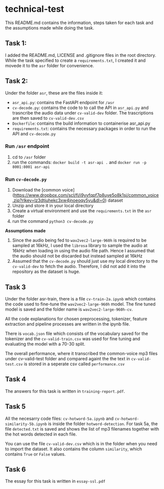 # technical-test

This README.md contains the information, steps taken for each task and the assumptions made while doing the task.

## Task 1:

I added the README.md, LICENSE and .gitignore files in the root directory. While the task specified to create a ```requirements.txt```, I created it and movede it to the ```asr``` folder for convenience.

## Task 2:
Under the folder ```asr```, these are the files inside it:
- ```asr_api.py```: contains the FastAPI endpoint for ```/asr```
- ```cv-decode.py```: contains the code to to call the API in ```asr_api.py``` and trasncribe the audio data under ```cv-valid-dev``` folder. The trascriptions are then saved to ```cv-valid-dev.csv```
- ```Dockerfile```: contains the build information to containerise asr_api.py
- ```requirements.txt```: contains the necessary packages in order to run the API and ```cv-decode.py```

### Run ```/asr``` endpoint
1. cd to ```/asr``` folder
2. run the commands: ```docker build -t asr-api .``` and ```docker run -p 8001:8001 asr-api```

### Run ```cv-decode.py```
1. Download the [common voice] (https://www.dropbox.com/scl/fi/i9yvfqpf7p8uye5o8k1sj/common_voice.zip?rlkey=lz3dtjuhekc3xw4jnoeoqy5yu&dl=0) dataset
2. Unzip and store it in your local directory
3. Create a virtual environment and use the ```requirements.txt``` in the ```asr``` folder
4. run the command ```python3 cv-decode.py```

**Assumptions made**
1. Since the audio being fed to ```wav2vec2-large-960h``` is required to be sampled at 16kHz, I used the ```librosa``` library to sample the audio at 16kHz when loading in using the audio file path. Hence I assumed that the audio should not be discarded but instead sampled at 16kHz
2. Assumed that the ```cv-decode.py``` should just use my local directory to the ```cv-valid-dev``` to fetch the audio. Therefore, I did not add it into the repository as the dataset is huge.

## Task 3
Under the folder asr-train, there is a file `cv-train-2a.ipynb` which contains the code used to fine-tune the `wav2vec2-large-960h` model. The fine tuned model is saved and the folder name is `wav2vec2-large-960h-cv`.

All the code explanations for chosen preprocessing, tokenizer, feature extraction and pipeline processes are written in the ipynb file.

There is `vocab.json` file which consists of the vocabulary saved for the tokenizer and the `cv-valid-train.csv` was used for fine tuning and evaluating the model with a 70-30 split.

The overall performance, where it transcribed the common-voice mp3 files under cv-valid-test folder and compared againt the the text in `cv-valid-test.csv` is stored in a seperate csv called `performance.csv`

## Task 4
The answers for this task is written in `training-report.pdf`.

## Task 5
All the necesarry code files: `cv-hotword-5a.ipynb` and `cv-hotword-similarity-5b.ipynb` is inside the folder `hotword-detection`. For task 5a, the file `detected.txt` is saved and shows the list of mp3 filenames together with the hot words detected in each file. 


You can use the file `cv-valid-dev.csv` which is in the folder when you need to import the dataset. It also contains the column `similarity`, which contains `True` or `False` values.



## Task 6
The essay for this task is written in `essay-ssl.pdf`